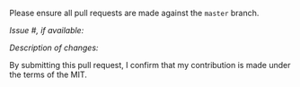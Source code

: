 Please ensure all pull requests are made against the `master` branch.

*Issue #, if available:*

*Description of changes:*

By submitting this pull request, I confirm that my contribution is made under the terms of the MIT.
